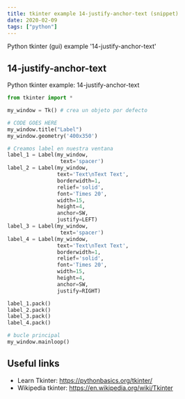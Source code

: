 ```yaml
---
title: tkinter example 14-justify-anchor-text (snippet)
date: 2020-02-09
tags: ["python"]
---
```

Python tkinter (gui) example '14-justify-anchor-text'


## 14-justify-anchor-text

Python tkinter example: 14-justify-anchor-text

```python
from tkinter import *

my_window = Tk() # crea un objeto por defecto

# CODE GOES HERE
my_window.title("Label")
my_window.geometry('400x350')

# Creamos label en nuestra ventana
label_1 = Label(my_window,
                 text='spacer')
label_2 = Label(my_window,
                text='Text\nText Text',
                borderwidth=1,
                relief='solid',
                font='Times 20',
                width=15,
                height=4,
                anchor=SW,
                justify=LEFT)
label_3 = Label(my_window,
                 text='spacer')
label_4 = Label(my_window,
                text='Text\nText Text',
                borderwidth=1,
                relief='solid',
                font='Times 20',
                width=15,
                height=4,
                anchor=SW,
                justify=RIGHT)

label_1.pack()
label_2.pack()
label_3.pack()
label_4.pack()

# bucle principal
my_window.mainloop()

```

## Useful links

- Learn Tkinter: https://pythonbasics.org/tkinter/
- Wikipedia tkinter: https://en.wikipedia.org/wiki/Tkinter
